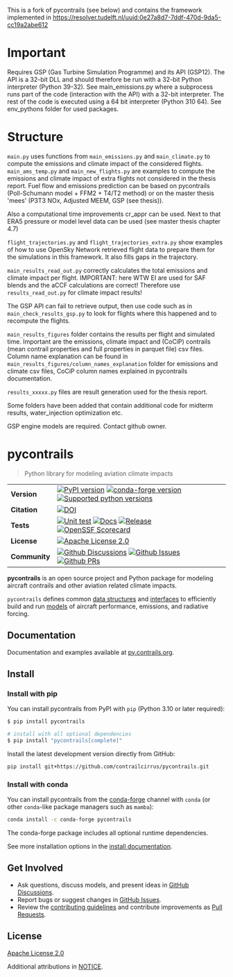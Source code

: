 This is a fork of pycontrails (see below) and contains the framework implemented in https://resolver.tudelft.nl/uuid:0e27a8d7-7ddf-470d-9da5-cc19a2abe612
# Important 
Requires GSP (Gas Turbine Simulation Programme) and its API (GSP12). The API is a 32-bit DLL and should therefore be run with a 
32-bit Python interpreter (Python 39-32). See main_emissions.py where a subprocess runs part of the code (interaction with the API) with a 32-bit interpreter. The rest of the code is executed using a 64 bit interpreter (Python 310 64).
See env_pythons folder for used packages. 
# Structure
`main.py` uses functions from `main_emissions.py` and `main_climate.py` to compute the emissions and climate impact of the considered flights. `main_ams_temp.py` and `main_new_flights.py` are examples to compute the emissions and climate impact of extra flights not considered in the thesis report. Fuel flow and emissions prediction can be based on pycontrails (Poll-Schumann model + FFM2 + T4/T2 method) or on the master thesis 'mees' (P3T3 NOx, Adjusted MEEM, GSP (see thesis)).

Also a computational time improvements cr_appr can be used. Next to that ERA5 pressure or model level data can be used (see master thesis chapter 4.7)

`flight_trajectories.py` and `flight_trajectories_extra.py` show examples of how to use OpenSky Network retrieved flight data to prepare them for the simulations in this framework. It also fills gaps in the trajectory.

`main_results_read_out.py` correctly calculates the total emissions and climate impact per flight. IMPORTANT: here WTW EI are used for SAF blends and the aCCF calculations are correct! Therefore use `results_read_out.py` for climate impact results!

The GSP API can fail to retrieve output, then use code such as in `main_check_results_gsp.py` to look for flights where this happened and to recompute the flights. 

`main_results_figures` folder contains the results per flight and simulated time. Important are the emissions, climate impact and (CoCiP) contrails (mean contrail properties and full properties in parquet file) csv files. Column name explanation can be found in `main_results_figures/column_names_explanation` folder for emissions and climate csv files, CoCiP column names explained in pycontrails documentation. 

`results_xxxxx.py` files are result generation used for the thesis report. 

Some folders have been added that contain additional code for midterm results, water_injection optimization etc.

GSP engine models are required. Contact github owner. 

# pycontrails

> Python library for modeling aviation climate impacts

|               |                                                                   |
|---------------|-------------------------------------------------------------------|
| **Version**   | [![PyPI version](https://img.shields.io/pypi/v/pycontrails.svg)](https://pypi.python.org/pypi/pycontrails)  [![conda-forge version](https://anaconda.org/conda-forge/pycontrails/badges/version.svg)](https://anaconda.org/conda-forge/pycontrails) [![Supported python versions](https://img.shields.io/pypi/pyversions/pycontrails.svg)](https://pypi.python.org/pypi/pycontrails) |
| **Citation**  | [![DOI](https://zenodo.org/badge/617248930.svg)](https://zenodo.org/badge/latestdoi/617248930) |
| **Tests**     | [![Unit test](https://github.com/contrailcirrus/pycontrails/actions/workflows/test.yaml/badge.svg)](https://github.com/contrailcirrus/pycontrails/actions/workflows/test.yaml) [![Docs](https://github.com/contrailcirrus/pycontrails/actions/workflows/docs.yaml/badge.svg?event=push)](https://github.com/contrailcirrus/pycontrails/actions/workflows/docs.yaml) [![Release](https://github.com/contrailcirrus/pycontrails/actions/workflows/release.yaml/badge.svg)](https://github.com/contrailcirrus/pycontrails/actions/workflows/release.yaml) [![OpenSSF Scorecard](https://api.securityscorecards.dev/projects/github.com/contrailcirrus/pycontrails/badge)](https://securityscorecards.dev/viewer?uri=github.com/contrailcirrus/pycontrails)|
| **License**   | [![Apache License 2.0](https://img.shields.io/pypi/l/pycontrails.svg)](https://github.com/contrailcirrus/pycontrails/blob/main/LICENSE) |
| **Community** | [![Github Discussions](https://img.shields.io/github/discussions/contrailcirrus/pycontrails)](https://github.com/contrailcirrus/pycontrails/discussions) [![Github Issues](https://img.shields.io/github/issues/contrailcirrus/pycontrails)](https://github.com/contrailcirrus/pycontrails/issues) [![Github PRs](https://img.shields.io/github/issues-pr/contrailcirrus/pycontrails)](https://github.com/contrailcirrus/pycontrails/pulls) |

**pycontrails** is an open source project and Python package for modeling aircraft contrails and other
aviation related climate impacts.

`pycontrails` defines common [data structures](https://py.contrails.org/api.html#data) and [interfaces](https://py.contrails.org/api.html#datalib) to efficiently build and run [models](https://py.contrails.org/api.html#models) of aircraft performance, emissions, and radiative forcing.

## Documentation

Documentation and examples available at [py.contrails.org](https://py.contrails.org/).

<!-- Try out an [interactive Colab Notebook](). -->

## Install

### Install with pip

You can install pycontrails from PyPI with `pip` (Python 3.10 or later required):

```bash
$ pip install pycontrails

# install with all optional dependencies
$ pip install "pycontrails[complete]"
```

Install the latest development version directly from GitHub:

```bash
pip install git+https://github.com/contrailcirrus/pycontrails.git
```

### Install with conda

You can install pycontrails from the [conda-forge](https://conda-forge.org/) channel with `conda` (or other `conda`-like package managers such as `mamba`):

```bash
conda install -c conda-forge pycontrails
```

The conda-forge package includes all optional runtime dependencies.

See more installation options in the [install documentation](https://py.contrails.org/install).

## Get Involved

- Ask questions, discuss models, and present ideas in [GitHub Discussions](https://github.com/contrailcirrus/pycontrails/discussions).
- Report bugs or suggest changes in [GitHub Issues](https://github.com/contrailcirrus/pycontrails/issues).
- Review the [contributing guidelines](https://py.contrails.org/contributing.html) and contribute improvements as [Pull Requests](https://github.com/contrailcirrus/pycontrails/pulls).

## License

[Apache License 2.0](https://github.com/contrailcirrus/pycontrails/blob/main/LICENSE)

Additional attributions in [NOTICE](https://github.com/contrailcirrus/pycontrails/blob/main/NOTICE).
